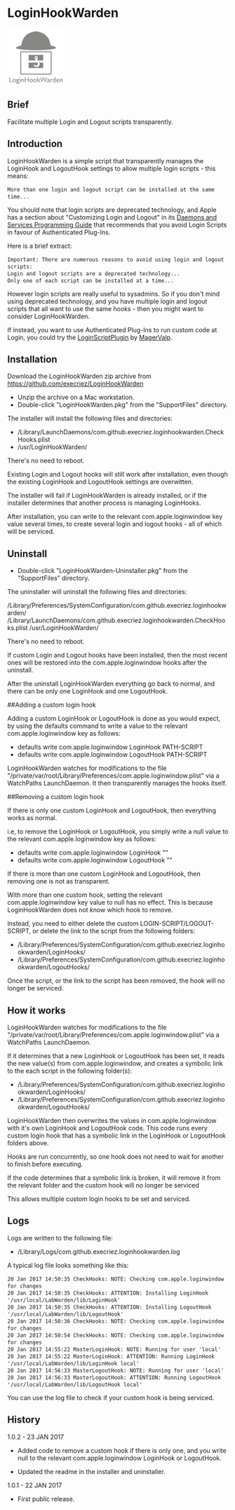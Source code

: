 
# LoginHookWarden

![Logo](images/LoginHookWarden.jpg "Logo")



## Brief

Facilitate multiple Login and Logout scripts transparently.

## Introduction

LoginHookWarden is a simple script that transparently manages the LoginHook and LogoutHook settings to allow multiple login scripts - this means:

	More than one login and logout script can be installed at the same time...

You should note that login scripts are deprecated technology, and Apple has a section about "Customizing Login and Logout" in its [Daemons and Services Programming Guide](https://developer.apple.com/library/content/documentation/MacOSX/Conceptual/BPSystemStartup/Chapters/CustomLogin.html "Daemons and Services Programming Guide") that recommends that you avoid Login Scripts in favour of Authenticated Plug-Ins. 

Here is a brief extract:

 
	Important: There are numerous reasons to avoid using login and logout scripts:
	Login and logout scripts are a deprecated technology...
	Only one of each script can be installed at a time...

However login scripts are really useful to sysadmins. So if you don't mind using deprecated technology, and you have multiple login and logout scripts that all want to use the same hooks - then you might want to consider LoginHookWarden.

If instead, you want to use Authenticated Plug-Ins to run custom code at Login, you could try the [LoginScriptPlugin](https://github.com/MagerValp/LoginScriptPlugin "LoginScriptPlugin") by [MagerValp](https://github.com/MagerValp/ "MagerValp"). 


## Installation

Download the LoginHookWarden zip archive from <https://github.com/execriez/LoginHookWarden>

* Unzip the archive on a Mac workstation.
* Double-click "LoginHookWarden.pkg" from the "SupportFiles" directory.

The installer will install the following files and directories:

* /Library/LaunchDaemons/com.github.execriez.loginhookwarden.CheckHooks.plist
* /usr/LoginHookWarden/

There's no need to reboot.

Existing Login and Logout hooks will still work after installation, even though the existing LoginHook and LogoutHook settings are overwitten.

The installer will fail if LoginHookWarden is already installed, or if the installer determines that another process is managing LoginHooks.

After installation, you can write to the relevant com.apple.loginwindow key value several times, to create several login and logout hooks - all of which will be serviced.

## Uninstall

* Double-click "LoginHookWarden-Uninstaller.pkg" from the "SupportFiles" directory.

The uninstaller will uninstall the following files and directories:

  /Library/Preferences/SystemConfiguration/com.github.execriez.loginhookwarden/
  /Library/LaunchDaemons/com.github.execriez.loginhookwarden.CheckHooks.plist
  /usr/LoginHookWarden/

There's no need to reboot.

If custom Login and Logout hooks have been installed, then the most recent ones will be restored into the com.apple.loginwindow hooks after the uninstall.

After the uninstall LoginHookWarden everything go back to normal, and there can be only one LoginHook and one LogoutHook.
	
##Adding a custom login hook

Adding a custom LoginHook or LogoutHook is done as you would expect, by using the defaults command to write a value to the relevant com.apple.loginwindow key as follows:

* defaults write com.apple.loginwindow LoginHook PATH-SCRIPT
* defaults write com.apple.loginwindow LogoutHook PATH-SCRIPT

LoginHookWarden watches for modifications to the file "/private/var/root/Library/Preferences/com.apple.loginwindow.plist" via a WatchPaths LaunchDaemon. It then transparently manages the hooks itself.

##Removing a custom login hook

If there is only one custom LoginHook and LogoutHook, then everything works as normal.

i.e, to remove the LoginHook or LogoutHook, you simply write a null value to the relevant com.apple.loginwindow key as follows:

* defaults write com.apple.loginwindow LoginHook ""
* defaults write com.apple.loginwindow LogoutHook ""

If there is more than one custom LoginHook and LogoutHook, then removing one is not as transparent.

With more than one custom hook, setting the relevant com.apple.loginwindow key value to null has no effect. This is because LoginHookWarden does not know which hook to remove.

Instead, you need to either delete the custom LOGIN-SCRIPT/LOGOUT-SCRIPT, or delete the link to the script from the following folders: 

* /Library/Preferences/SystemConfiguration/com.github.execriez.loginhookwarden/LoginHooks/
* /Library/Preferences/SystemConfiguration/com.github.execriez.loginhookwarden/LogoutHooks/

Once the script, or the link to the script has been removed, the hook will no longer be serviced.

## How it works

LoginHookWarden watches for modifications to the file "/private/var/root/Library/Preferences/com.apple.loginwindow.plist" via a WatchPaths LaunchDaemon. 

If it determines that a new LoginHook or LogoutHook has been set, it reads the new value(s) from com.apple.loginwindow, and creates a symbolic link to the each script in the following folder(s):

* /Library/Preferences/SystemConfiguration/com.github.execriez.loginhookwarden/LoginHooks/
* /Library/Preferences/SystemConfiguration/com.github.execriez.loginhookwarden/LogoutHooks/

LoginHookWarden then overwrites the values in com.apple.loginwindow with it's own LoginHook and LogoutHook code. This code runs every custom login hook that has a symbolic link in the LoginHook or LogoutHook folders above. 

Hooks are run concurrently, so one hook does not need to wait for another to finish before executing.

If the code determines that a symbolic link is broken, it will remove it from the relevant folder and the custom hook will no longer be serviced

This allows multiple custom login hooks to be set and serviced.

## Logs

Logs are written to the following file:

* /Library/Logs/com.github.execriez.loginhookwarden.log

A typical log file looks something like this:

	20 Jan 2017 14:50:35 CheckHooks: NOTE: Checking com.apple.loginwindow for changes
	20 Jan 2017 14:50:35 CheckHooks: ATTENTION: Installing LoginHook '/usr/local/LabWarden/lib/LoginHook'
	20 Jan 2017 14:50:35 CheckHooks: ATTENTION: Installing LogoutHook '/usr/local/LabWarden/lib/LogoutHook'
	20 Jan 2017 14:50:36 CheckHooks: NOTE: Checking com.apple.loginwindow for changes
	20 Jan 2017 14:50:54 CheckHooks: NOTE: Checking com.apple.loginwindow for changes
	20 Jan 2017 14:55:22 MasterLoginHook: NOTE: Running for user 'local'
	20 Jan 2017 14:55:22 MasterLoginHook: ATTENTION: Running LoginHook '/usr/local/LabWarden/lib/LoginHook local'
	20 Jan 2017 14:56:33 MasterLogoutHook: NOTE: Running for user 'local'
	20 Jan 2017 14:56:33 MasterLogoutHook: ATTENTION: Running LogoutHook '/usr/local/LabWarden/lib/LogoutHook local'

You can use the log file to check if your custom hook is being serviced.

## History

1.0.2 - 23 JAN 2017

* Added code to remove a custom hook if there is only one, and you write null to the relevant com.apple.loginwindow LoginHook or LogoutHook.

* Updated the readme in the installer and uninstaller.

1.0.1 - 22 JAN 2017

* First public release.


